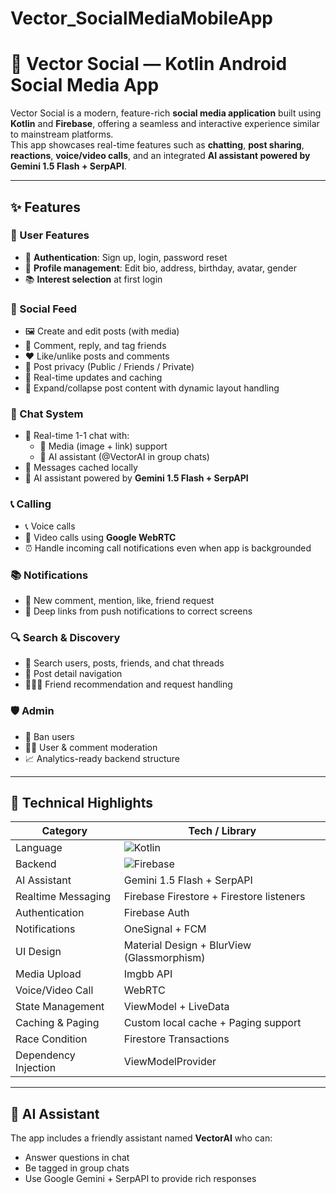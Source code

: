 # Vector_SocialMediaMobileApp
 # 🧠 Vector Social — Kotlin Android Social Media App

Vector Social is a modern, feature-rich **social media application** built using **Kotlin** and **Firebase**, offering a seamless and interactive experience similar to mainstream platforms.  
This app showcases real-time features such as **chatting**, **post sharing**, **reactions**, **voice/video calls**, and an integrated **AI assistant powered by Gemini 1.5 Flash + SerpAPI**.

---

## ✨ Features

### 👤 User Features
- 👥 **Authentication**: Sign up, login, password reset
- 📝 **Profile management**: Edit bio, address, birthday, avatar, gender
- 📚 **Interest selection** at first login

### 📱 Social Feed
- 🖼️ Create and edit posts (with media)
- 💬 Comment, reply, and tag friends
- ❤️ Like/unlike posts and comments
- 🧭 Post privacy (Public / Friends / Private)
- 🔄 Real-time updates and caching
- 🧵 Expand/collapse post content with dynamic layout handling

### 💬 Chat System
- 🔔 Real-time 1-1 chat with:
  - 📎 Media (image + link) support
  - 🤖 AI assistant (@VectorAI in group chats)
- 💾 Messages cached locally
- 🧠 AI assistant powered by **Gemini 1.5 Flash + SerpAPI**

### 📞 Calling
- 📞 Voice calls
- 🎥 Video calls using **Google WebRTC**
- ⏰ Handle incoming call notifications even when app is backgrounded

### 📚 Notifications
- 🔔 New comment, mention, like, friend request
- 🧭 Deep links from push notifications to correct screens

### 🔍 Search & Discovery
- 🔎 Search users, posts, friends, and chat threads
- 📄 Post detail navigation
- 🧑‍🤝‍🧑 Friend recommendation and request handling

### 🛡️ Admin
- 🚫 Ban users
- 👮‍♀️ User & comment moderation
- 📈 Analytics-ready backend structure

---

## 🧪 Technical Highlights

| Category                | Tech / Library                                     |
|------------------------|---------------------------------------------------|
| Language               | ![Kotlin](https://img.shields.io/badge/Kotlin-7F52FF?logo=kotlin&logoColor=white) |
| Backend                | ![Firebase](https://img.shields.io/badge/Firebase-yellow?logo=firebase) |
| AI Assistant           | Gemini 1.5 Flash + SerpAPI                        |
| Realtime Messaging     | Firebase Firestore + Firestore listeners         |
| Authentication         | Firebase Auth                                     |
| Notifications          | OneSignal + FCM                                   |
| UI Design              | Material Design + BlurView (Glassmorphism)       |
| Media Upload           | Imgbb API                                          |
| Voice/Video Call       | WebRTC                                             |
| State Management       | ViewModel + LiveData                              |
| Caching & Paging       | Custom local cache + Paging support               |
| Race Condition         | Firestore Transactions                            |
| Dependency Injection   | ViewModelProvider                                 |

---

## 🧠 AI Assistant

The app includes a friendly assistant named **VectorAI** who can:
- Answer questions in chat
- Be tagged in group chats
- Use Google Gemini + SerpAPI to provide rich responses
